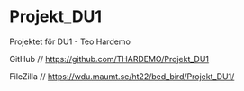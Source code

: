 # Projekt_DU1
Projektet för DU1 - Teo Hardemo

GitHub // https://github.com/THARDEMO/Projekt_DU1

FileZilla // https://wdu.maumt.se/ht22/bed_bird/Projekt_DU1/